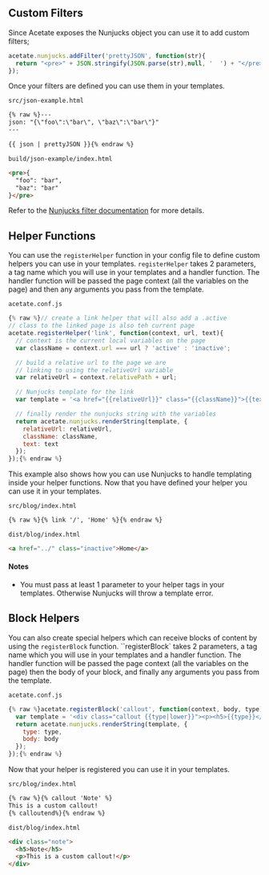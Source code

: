 ## Custom Filters

Since Acetate exposes the Nunjucks object you can use it to add custom filters;

```js
acetate.nunjucks.addFilter('prettyJSON', function(str){
  return "<pre>" + JSON.stringify(JSON.parse(str),null, '  ') + "</pre>";
});
```

Once your filters are defined you can use them in your templates.

<code class="filename">src/json-example.html</code>
```html
{% raw %}---
json: "{\"foo\":\"bar\", \"baz\":\"bar\"}"
---

{{ json | prettyJSON }}{% endraw %}
```

<code class="filename">build/json-example/index.html</code>
```html
<pre>{
  "foo": "bar",
  "baz": "bar"
}</pre>
```

Refer to the [Nunjucks filter documentation](https://mozilla.github.io/nunjucks/templating.html#filters) for more details.

## Helper Functions

You can use the `registerHelper` function in your config file to define custom helpers you can use in your templates. `registerHelper` takes 2 parameters, a tag name which you will use in your templates and a handler function. The handler function will be passed the page context (all the variables on the page) and then any arguments you pass from the template.

<code class="filename">acetate.conf.js</code>

```js
{% raw %}// create a link helper that will also add a .active 
// class to the linked page is also teh current page
acetate.registerHelper('link', function(context, url, text){
  // context is the current local variables on the page
  var className = context.url === url ? 'active' : 'inactive';

  // build a relative url to the page we are
  // linking to using the relativeUrl variable
  var relativeUrl = context.relativePath + url;

  // Nunjucks template for the link
  var template = '<a href="{{relativeUrl}}" class="{{className}}">{{text}}</a>';

  // finally render the nunjucks string with the variables
  return acetate.nunjucks.renderString(template, {
    relativeUrl: relativeUrl,
    className: className,
    text: text
  });
});{% endraw %}
```

This example also shows how you can use Nunjucks to handle templating inside your helper functions. Now that you have defined your helper you can use it in your templates.

<code class="filename">src/blog/index.html</code>
```html
{% raw %}{% link '/', 'Home' %}{% endraw %}
```

<code class="filename">dist/blog/index.html</code>
```html
<a href="../" class="inactive">Home</a>
```

#### Notes

* You must pass at least 1 parameter to your helper tags in your templates. Otherwise Nunjucks will throw a template error.

## Block Helpers

You can also create special helpers which can receive blocks of content by using the `registerBlock` function. ``registerBlock` takes 2 parameters, a tag name which you will use in your templates and a handler function. The handler function will be passed the page context (all the variables on the page) then the body of your block, and finally any arguments you pass from the template.

<code class="filename">acetate.conf.js</code>

```js
{% raw %}acetate.registerBlock('callout', function(context, body, type){
  var template = '<div class="callout {{type|lower}}"><p><h5>{{type}}</h5>{{body}}</p></div>';
  return acetate.nunjucks.renderString(template, {
    type: type,
    body: body
  });
});{% endraw %}
```

Now that your helper is registered you can use it in your templates.

<code class="filename">src/blog/index.html</code>
```html
{% raw %}{% callout 'Note' %}
This is a custom callout!
{% calloutend%}{% endraw %}
```

<code class="filename">dist/blog/index.html</code>
```html
<div class="note">
  <h5>Note</h5>
  <p>This is a custom callout!</p>
</div>
```